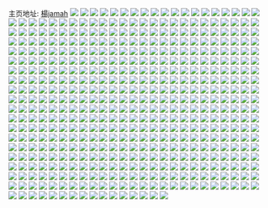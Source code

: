 主页地址: [楊jamah](https://weibo.com/u/3087929315) 
![](https://wx4.sinaimg.cn/mw2000/b80e0fe3gy1gy1y09lhk9j220t2x2e82.jpg) 
![](https://wx4.sinaimg.cn/mw2000/b80e0fe3gy1gy1y081ivfj220l33vu0y.jpg) 
![](https://wx4.sinaimg.cn/mw2000/b80e0fe3gy1gy1y06bhmqj21zu2zlnpe.jpg) 
![](https://wx4.sinaimg.cn/mw2000/b80e0fe3gy1gy1y0bbki5j221h33xqv6.jpg) 
![](https://wx4.sinaimg.cn/mw2000/b80e0fe3gy1gy1y0egn25j221d340qv6.jpg) 
![](https://wx4.sinaimg.cn/mw2000/b80e0fe3gy1gy1y0ck68qj220p330qv6.jpg) 
![](https://wx4.sinaimg.cn/mw2000/b80e0fe3gy1gxymjci3l7j21u52q2npe.jpg) 
![](https://wx4.sinaimg.cn/mw2000/b80e0fe3gy1gxymjaouz1j21k12hlkjl.jpg) 
![](https://wx4.sinaimg.cn/mw2000/b80e0fe3gy1gxymj54jmfj22c0340u0z.jpg) 
![](https://wx4.sinaimg.cn/mw2000/b80e0fe3gy1gxymj9iw9jj21mw2evu0z.jpg) 
![](https://wx4.sinaimg.cn/mw2000/b80e0fe3gy1gxymixku94j21x82vju0x.jpg) 
![](https://wx4.sinaimg.cn/mw2000/b80e0fe3gy1gxymjfu142j21vk33v4qq.jpg) 
![](https://wx4.sinaimg.cn/mw2000/b80e0fe3gy1gxymiz46ucj222730knpg.jpg) 
![](https://wx4.sinaimg.cn/mw2000/b80e0fe3gy1gxymj1t66hj21hh26ru0y.jpg) 
![](https://wx4.sinaimg.cn/mw2000/b80e0fe3gy1gxwdgapxprj20xy1r6tq8.jpg) 
![](https://wx4.sinaimg.cn/mw2000/b80e0fe3gy1gxwdge99d0j229932tu0y.jpg) 
![](https://wx4.sinaimg.cn/mw2000/b80e0fe3gy1gxwdgi2rx8j20zm0p4afg.jpg) 
![](https://wx4.sinaimg.cn/mw2000/b80e0fe3gy1gxwdgf55t5j221z2wa1ky.jpg) 
![](https://wx4.sinaimg.cn/mw2000/b80e0fe3gy1gxwdghnifrj221w2yj7wi.jpg) 
![](https://wx4.sinaimg.cn/mw2000/b80e0fe3gy1gxwdgga2bqj220u2v21ky.jpg) 
![](https://wx4.sinaimg.cn/mw2000/b80e0fe3gy1gxwdgidvpyj20qt0p8n2m.jpg) 
![](https://wx4.sinaimg.cn/mw2000/b80e0fe3gy1gxwdgjbdmtj21sc2dsx6p.jpg) 
![](https://wx4.sinaimg.cn/mw2000/b80e0fe3gy1gxwdjoqgvvj22c0340b29.jpg) 
![](https://wx4.sinaimg.cn/mw2000/b80e0fe3gy1gxwdjk8zobj22c0340u0x.jpg) 
![](https://wx4.sinaimg.cn/mw2000/b80e0fe3gy1gxwdjno526j220u2vt1ky.jpg) 
![](https://wx4.sinaimg.cn/mw2000/b80e0fe3gy1gxwdjmpq19j225233ynpg.jpg) 
![](https://wx4.sinaimg.cn/mw2000/b80e0fe3gy1gxv6c36ga6j21y633y1ky.jpg) 
![](https://wx4.sinaimg.cn/mw2000/b80e0fe3gy1gxv6c1cpm0j21zi2t9e82.jpg) 
![](https://wx4.sinaimg.cn/mw2000/b80e0fe3gy1gxv6c0ei7zj20wx18rqig.jpg) 
![](https://wx4.sinaimg.cn/mw2000/b80e0fe3gy1gxv6c20h4ij21ic2cihdt.jpg) 
![](https://wx4.sinaimg.cn/mw2000/b80e0fe3gy1gxv6c4nfpcj227833zkjm.jpg) 
![](https://wx4.sinaimg.cn/mw2000/b80e0fe3gy1gxu1b142zij220s31knpf.jpg) 
![](https://wx4.sinaimg.cn/mw2000/b80e0fe3gy1gxu1b2708jj224e340b2b.jpg) 
![](https://wx4.sinaimg.cn/mw2000/b80e0fe3gy1gxu1b3fd68j227n30s4qr.jpg) 
![](https://wx4.sinaimg.cn/mw2000/b80e0fe3gy1gxu1b4ikpfj21w92r5kjn.jpg) 
![](https://wx4.sinaimg.cn/mw2000/b80e0fe3gy1gxu1b5tcshj223h33wnpf.jpg) 
![](https://wx4.sinaimg.cn/mw2000/b80e0fe3gy1gxrtki5qagj22c0340qv5.jpg) 
![](https://wx4.sinaimg.cn/mw2000/b80e0fe3gy1gxrtfi16bij224w2uihdt.jpg) 
![](https://wx4.sinaimg.cn/mw2000/b80e0fe3gy1gxrtfh9sa5j226x340npe.jpg) 
![](https://wx4.sinaimg.cn/mw2000/b80e0fe3gy1gxrthujxv4j2276340qv5.jpg) 
![](https://wx4.sinaimg.cn/mw2000/b80e0fe3gy1gxrtfevao6j21rl2dsx6p.jpg) 
![](https://wx4.sinaimg.cn/mw2000/b80e0fe3gy1gxrtfg2u5bj226c32db2a.jpg) 
![](https://wx4.sinaimg.cn/mw2000/b80e0fe3gy1gxrtflkh6qj224q33ykjl.jpg) 
![](https://wx4.sinaimg.cn/mw2000/b80e0fe3gy1gxrtfko5t2j212s1pagtn.jpg) 
![](https://wx4.sinaimg.cn/mw2000/b80e0fe3gy1gxrtfm9wz8j21fl20cqhe.jpg) 
![](https://wx4.sinaimg.cn/mw2000/b80e0fe3gy1gxp9delgiwj21sc2ds1ky.jpg) 
![](https://wx4.sinaimg.cn/mw2000/b80e0fe3gy1gxp9ddjh39j224i2wb4qq.jpg) 
![](https://wx4.sinaimg.cn/mw2000/b80e0fe3gy1gxp9djmsg3j22c0340u0y.jpg) 
![](https://wx4.sinaimg.cn/mw2000/b80e0fe3gy1gxp9p6x0gnj22152zju0x.jpg) 
![](https://wx4.sinaimg.cn/mw2000/b80e0fe3gy1gxp9dandguj21wx2vx4qq.jpg) 
![](https://wx4.sinaimg.cn/mw2000/b80e0fe3gy1gxp9dbhzhmj21ju2e7e81.jpg) 
![](https://wx4.sinaimg.cn/mw2000/b80e0fe3gy1gxp9di7765j21zu33xx6q.jpg) 
![](https://wx4.sinaimg.cn/mw2000/b80e0fe3gy1gxp9dchds6j22442xw7wi.jpg) 
![](https://wx4.sinaimg.cn/mw2000/b80e0fe3gy1gxp9k67tivj20zj1mramt.jpg) 
![](https://wx4.sinaimg.cn/mw2000/b80e0fe3gy1gxp9dfwqyoj21sc2dsx6p.jpg) 
![](https://wx4.sinaimg.cn/mw2000/b80e0fe3gy1gxp9znyv08j21n12lw4qp.jpg) 
![](https://wx4.sinaimg.cn/mw2000/b80e0fe3gy1gxjoc1f68gj22c03407wi.jpg) 
![](https://wx4.sinaimg.cn/mw2000/b80e0fe3gy1gxh532lwf5j22c0340x6p.jpg) 
![](https://wx4.sinaimg.cn/mw2000/b80e0fe3gy1gxfnziim8yj22c0340x6q.jpg) 
![](https://wx4.sinaimg.cn/mw2000/b80e0fe3gy1gxfnsfnfiej226833w7wj.jpg) 
![](https://wx4.sinaimg.cn/mw2000/b80e0fe3gy1gxfnsh3x06j227m33ynpf.jpg) 
![](https://wx4.sinaimg.cn/mw2000/b80e0fe3gy1gxfnsip0uqj227k33zhdv.jpg) 
![](https://wx4.sinaimg.cn/mw2000/b80e0fe3gy1gxfnsjob3tj221m316x6p.jpg) 
![](https://wx4.sinaimg.cn/mw2000/b80e0fe3gy1gxet1e7pclj225w3214qq.jpg) 
![](https://wx4.sinaimg.cn/mw2000/b80e0fe3gy1gxet1c976ej226w325npd.jpg) 
![](https://wx4.sinaimg.cn/mw2000/b80e0fe3gy1gxet1czvd6j228732xkjl.jpg) 
![](https://wx4.sinaimg.cn/mw2000/b80e0fe3gy1gxesklg1bvj225x2zhkjm.jpg) 
![](https://wx4.sinaimg.cn/mw2000/b80e0fe3gy1gxejbddw7tj22c0340x6q.jpg) 
![](https://wx4.sinaimg.cn/mw2000/b80e0fe3gy1gx4olwqym9j220432z7wi.jpg) 
![](https://wx4.sinaimg.cn/mw2000/b80e0fe3gy1gx4olvf3xpj220931xhdu.jpg) 
![](https://wx4.sinaimg.cn/mw2000/b80e0fe3gy1gx4olyj8atj22c0340e83.jpg) 
![](https://wx4.sinaimg.cn/mw2000/b80e0fe3gy1gx4olroqolj22c03404qs.jpg) 
![](https://wx4.sinaimg.cn/mw2000/b80e0fe3gy1gx4om1m68wj22562z9npe.jpg) 
![](https://wx4.sinaimg.cn/mw2000/b80e0fe3gy1gx4om08ymbj227j2y1qv6.jpg) 
![](https://wx4.sinaimg.cn/mw2000/b80e0fe3gy1gx4olpmnqwj226u340x6q.jpg) 
![](https://wx4.sinaimg.cn/mw2000/b80e0fe3gy1gx4oltvl6nj223v2xakjm.jpg) 
![](https://wx4.sinaimg.cn/mw2000/b80e0fe3gy1gx4om4pv2nj22c0340hdx.jpg) 
![](https://wx4.sinaimg.cn/mw2000/b80e0fe3gy1gx3e7jrckkj21ye31r4qq.jpg) 
![](https://wx4.sinaimg.cn/mw2000/b80e0fe3gy1gx3e7kymsfj22ak323kjl.jpg) 
![](https://wx4.sinaimg.cn/mw2000/b80e0fe3gy1gx3e7en4xnj21lr2vpe81.jpg) 
![](https://wx4.sinaimg.cn/mw2000/b80e0fe3gy1gx3e7idhcnj22c03404qp.jpg) 
![](https://wx4.sinaimg.cn/mw2000/b80e0fe3gy1gx3e7dawefj21rb302qv5.jpg) 
![](https://wx4.sinaimg.cn/mw2000/b80e0fe3gy1gx3e7addcpj21up340qv5.jpg) 
![](https://wx4.sinaimg.cn/mw2000/b80e0fe3gy1gx3e7fy5vzj228f340e82.jpg) 
![](https://wx4.sinaimg.cn/mw2000/b80e0fe3gy1gx3e7hdebvj22c0340x6q.jpg) 
![](https://wx4.sinaimg.cn/mw2000/b80e0fe3gy1gx3e79axsxj22c03407wk.jpg) 
![](https://wx4.sinaimg.cn/mw2000/b80e0fe3gy1gx324n4ei3j225w340x6p.jpg) 
![](https://wx4.sinaimg.cn/mw2000/b80e0fe3gy1gx324j7swij225433zx6r.jpg) 
![](https://wx4.sinaimg.cn/mw2000/b80e0fe3gy1gx324p2yecj21re2mo1ky.jpg) 
![](https://wx4.sinaimg.cn/mw2000/b80e0fe3gy1gx324gtyocj222n2xpkjm.jpg) 
![](https://wx4.sinaimg.cn/mw2000/b80e0fe3gy1gx324lslwfj217c1lt173.jpg) 
![](https://wx4.sinaimg.cn/mw2000/b80e0fe3gy1gx324f1fs1j227b2xskjm.jpg) 
![](https://wx4.sinaimg.cn/mw2000/b80e0fe3gy1gx324qospvj22aj3224qq.jpg) 
![](https://wx4.sinaimg.cn/mw2000/b80e0fe3gy1gx324k1uv8j21qs2huhdt.jpg) 
![](https://wx4.sinaimg.cn/mw2000/b80e0fe3gy1gx324l6r1fj21vj2pcb2a.jpg) 
![](https://wx4.sinaimg.cn/mw2000/b80e0fe3gy1gwytpsd1afj20zo05l750.jpg) 
![](https://wx4.sinaimg.cn/mw2000/b80e0fe3gy1gwytpu8v82j20zm0frdk9.jpg) 
![](https://wx4.sinaimg.cn/mw2000/b80e0fe3gy1gwytps4mulj20zm05lt9v.jpg) 
![](https://wx4.sinaimg.cn/mw2000/b80e0fe3gy1gwytpvabzkj20zm0an77v.jpg) 
![](https://wx4.sinaimg.cn/mw2000/b80e0fe3gy1gwytpt9qxxj20j60d474d.jpg) 
![](https://wx4.sinaimg.cn/mw2000/b80e0fe3gy1gwytpsnhu8j20re07bdge.jpg) 
![](https://wx4.sinaimg.cn/mw2000/b80e0fe3gy1gwytpt149tj20zo078wf4.jpg) 
![](https://wx4.sinaimg.cn/mw2000/b80e0fe3gy1gwytpup2qpj20qg0bj40p.jpg) 
![](https://wx4.sinaimg.cn/mw2000/b80e0fe3gy1gwytpuyuz4j20zo06e3zq.jpg) 
![](https://wx4.sinaimg.cn/mw2000/b80e0fe3gy1gww7sig945j22c0340e82.jpg) 
![](https://wx4.sinaimg.cn/mw2000/b80e0fe3gy1gww7sqakrvj22c0340qv7.jpg) 
![](https://wx4.sinaimg.cn/mw2000/b80e0fe3gy1gww7sdpesmj21ts2wkx6q.jpg) 
![](https://wx4.sinaimg.cn/mw2000/b80e0fe3gy1gww7sa86hnj22c0340x6r.jpg) 
![](https://wx4.sinaimg.cn/mw2000/b80e0fe3gy1gww7sf2w6hj21wo2yix6r.jpg) 
![](https://wx4.sinaimg.cn/mw2000/b80e0fe3gy1gww7sneqtrj22c0340hdv.jpg) 
![](https://wx4.sinaimg.cn/mw2000/b80e0fe3gy1gww7s8he2zj21rb2scb2b.jpg) 
![](https://wx4.sinaimg.cn/mw2000/b80e0fe3gy1gww7sxqjakj22c0340b2b.jpg) 
![](https://wx4.sinaimg.cn/mw2000/b80e0fe3gy1gww7sk7q9vj22b032p1kz.jpg) 
![](https://wx4.sinaimg.cn/mw2000/b80e0fe3gy1gww7szzukuj22c0340qv6.jpg) 
![](https://wx4.sinaimg.cn/mw2000/b80e0fe3gy1gww7ss17k1j22c03407wi.jpg) 
![](https://wx4.sinaimg.cn/mw2000/b80e0fe3gy1gww7sh292uj229e3727wl.jpg) 
![](https://wx4.sinaimg.cn/mw2000/b80e0fe3gy1gww7strtcfj22c0340npe.jpg) 
![](https://wx4.sinaimg.cn/mw2000/b80e0fe3gy1gww7sbsjkej225b37snpg.jpg) 
![](https://wx4.sinaimg.cn/mw2000/b80e0fe3gy1gww7t1elw4j21v22hfkjl.jpg) 
![](https://wx4.sinaimg.cn/mw2000/b80e0fe3gy1gww7t30gprj22c0340x6p.jpg) 
![](https://wx4.sinaimg.cn/mw2000/b80e0fe3gy1gww7svit5mj22c03401ky.jpg) 
![](https://wx4.sinaimg.cn/mw2000/b80e0fe3gy1gww7t4n5zhj22c0340u0x.jpg) 
![](https://wx4.sinaimg.cn/mw2000/003mYDtxgy1gttptndzsaj62c0340kjl02.jpg) 
![](https://wx4.sinaimg.cn/mw2000/003mYDtxgy1gttptv033aj62c0340qv602.jpg) 
![](https://wx4.sinaimg.cn/mw2000/003mYDtxgy1gttptxqcboj62c0340x6p02.jpg) 
![](https://wx4.sinaimg.cn/mw2000/b80e0fe3gy1gwsobpg5wij22c0340npd.jpg) 
![](https://wx4.sinaimg.cn/mw2000/003mYDtxgy1gttqe166sgj623433cnpd02.jpg) 
![](https://wx4.sinaimg.cn/mw2000/003mYDtxgy1gttptqpzuij62c0340x6p02.jpg) 
![](https://wx4.sinaimg.cn/mw2000/b80e0fe3gy1gwsobodi29j22c0340kjm.jpg) 
![](https://wx4.sinaimg.cn/mw2000/b80e0fe3gy1gwsobs566rj21p419uaq4.jpg) 
![](https://wx4.sinaimg.cn/mw2000/b80e0fe3gy1gwsobn08j4j219m0q5gt9.jpg) 
![](https://wx4.sinaimg.cn/mw2000/b80e0fe3gy1gwqjnocymaj22c0340npd.jpg) 
![](https://wx4.sinaimg.cn/mw2000/b80e0fe3gy1gwqjnrlp76j22c03401ky.jpg) 
![](https://wx4.sinaimg.cn/mw2000/b80e0fe3gy1gwqjnpw8knj222b3407wh.jpg) 
![](https://wx4.sinaimg.cn/mw2000/b80e0fe3gy1gwqjnmpycqj22072vkhdt.jpg) 
![](https://wx4.sinaimg.cn/mw2000/b80e0fe3gy1gwqjnydkmrj222h335kjm.jpg) 
![](https://wx4.sinaimg.cn/mw2000/b80e0fe3gy1gwqjo00w8uj224i340hdv.jpg) 
![](https://wx4.sinaimg.cn/mw2000/b80e0fe3gy1gwqjnx6rbqj21yq33a4qq.jpg) 
![](https://wx4.sinaimg.cn/mw2000/b80e0fe3gy1gwqjnw0q3qj21zf2x3e82.jpg) 
![](https://wx4.sinaimg.cn/mw2000/b80e0fe3gy1gwqjnupjshj21w132h7wi.jpg) 
![](https://wx4.sinaimg.cn/mw2000/b80e0fe3gy1gwobivhwouj22c03401ky.jpg) 
![](https://wx4.sinaimg.cn/mw2000/b80e0fe3gy1gwobj0t0pgj21u12rfu0y.jpg) 
![](https://wx4.sinaimg.cn/mw2000/b80e0fe3gy1gwobj2cd59j21o42lwe82.jpg) 
![](https://wx4.sinaimg.cn/mw2000/b80e0fe3gy1gwobixe5wgj21tg2pbnpe.jpg) 
![](https://wx4.sinaimg.cn/mw2000/b80e0fe3gy1gwobizejw3j21wc2r61kz.jpg) 
![](https://wx4.sinaimg.cn/mw2000/b80e0fe3gy1gwobj3agfaj222e2r7npd.jpg) 
![](https://wx4.sinaimg.cn/mw2000/b80e0fe3gy1gwobj95105j228h340npe.jpg) 
![](https://wx4.sinaimg.cn/mw2000/b80e0fe3gy1gwobj51xmdj22c0340kjm.jpg) 
![](https://wx4.sinaimg.cn/mw2000/b80e0fe3gy1gwobj7ab94j225o2z9npd.jpg) 
![](https://wx4.sinaimg.cn/mw2000/b80e0fe3ly1gwicwv9odxj22at32f4qq.jpg) 
![](https://wx4.sinaimg.cn/mw2000/b80e0fe3ly1gwicwql8gfj21wy33zb2a.jpg) 
![](https://wx4.sinaimg.cn/mw2000/b80e0fe3ly1gwicw4aho5j22853401kz.jpg) 
![](https://wx4.sinaimg.cn/mw2000/b80e0fe3ly1gwicwcqffzj21xq3404qr.jpg) 
![](https://wx4.sinaimg.cn/mw2000/b80e0fe3ly1gwicwsomv4j22683401ky.jpg) 
![](https://wx4.sinaimg.cn/mw2000/b80e0fe3ly1gwicwjnbooj228333z000.jpg) 
![](https://wx4.sinaimg.cn/mw2000/b80e0fe3ly1gwicwnx9ivj227e340x6q.jpg) 
![](https://wx4.sinaimg.cn/mw2000/b80e0fe3ly1gwicwhjw0vj227v340x6q.jpg) 
![](https://wx4.sinaimg.cn/mw2000/b80e0fe3ly1gwicwxr7a4j21qf2lnb29.jpg) 
![](https://wx4.sinaimg.cn/mw2000/b80e0fe3ly1gwasa0yyslj21ec209e81.jpg) 
![](https://wx4.sinaimg.cn/mw2000/b80e0fe3ly1gwgy5z01qfj21rh2o6u0x.jpg) 
![](https://wx4.sinaimg.cn/mw2000/b80e0fe3ly1gwgy60v8gij21nc2feb29.jpg) 
![](https://wx4.sinaimg.cn/mw2000/b80e0fe3ly1gwas9k8yfjj20za1hatk2.jpg) 
![](https://wx4.sinaimg.cn/mw2000/b80e0fe3ly1gwas9ovdgnj22c0340qv5.jpg) 
![](https://wx4.sinaimg.cn/mw2000/b80e0fe3ly1gwas9qatwyj226q3214qp.jpg) 
![](https://wx4.sinaimg.cn/mw2000/b80e0fe3ly1gwas9sd4f2j21wh340npd.jpg) 
![](https://wx4.sinaimg.cn/mw2000/b80e0fe3ly1gwas9wni6ij22c0340x6p.jpg) 
![](https://wx4.sinaimg.cn/mw2000/b80e0fe3ly1gwas9z2zopj22c0340e82.jpg) 
![](https://wx4.sinaimg.cn/mw2000/b80e0fe3ly1gwg1q43wrvj22c0340ql1.jpg) 
![](https://wx4.sinaimg.cn/mw2000/b80e0fe3ly1gwfwd6qx52j21z32vjkjm.jpg) 
![](https://wx4.sinaimg.cn/mw2000/b80e0fe3ly1gwfwdall4nj225133z7wj.jpg) 
![](https://wx4.sinaimg.cn/mw2000/b80e0fe3ly1gwfwd1lz29j21wt2qwb2a.jpg) 
![](https://wx4.sinaimg.cn/mw2000/b80e0fe3ly1gwfwdh4gj6j21yl2yl1kz.jpg) 
![](https://wx4.sinaimg.cn/mw2000/b80e0fe3ly1gwfwdpun1dj227e340b2a.jpg) 
![](https://wx4.sinaimg.cn/mw2000/b80e0fe3ly1gwfwd3e64cj22c0340npd.jpg) 
![](https://wx4.sinaimg.cn/mw2000/b80e0fe3ly1gwg1q2n9llj221a340u0x.jpg) 
![](https://wx4.sinaimg.cn/mw2000/b80e0fe3ly1gwfwdrg97bj220p325wzz.jpg) 
![](https://wx4.sinaimg.cn/mw2000/b80e0fe3ly1gwe249xu83j22c0340npg.jpg) 
![](https://wx4.sinaimg.cn/mw2000/b80e0fe3ly1gwe23s8mc5j21ui340qv6.jpg) 
![](https://wx4.sinaimg.cn/mw2000/b80e0fe3ly1gwe23nydg5j222b2x5kjl.jpg) 
![](https://wx4.sinaimg.cn/mw2000/b80e0fe3ly1gwe24j66zaj21w12vb7wi.jpg) 
![](https://wx4.sinaimg.cn/mw2000/b80e0fe3ly1gwe23e20itj21401hcq9z.jpg) 
![](https://wx4.sinaimg.cn/mw2000/b80e0fe3ly1gwe23t9o6fj21um2xv7wh.jpg) 
![](https://wx4.sinaimg.cn/mw2000/b80e0fe3ly1gwe23grvk4j229f33ze82.jpg) 
![](https://wx4.sinaimg.cn/mw2000/b80e0fe3ly1gwe23l69mbj21q62ns1ky.jpg) 
![](https://wx4.sinaimg.cn/mw2000/b80e0fe3ly1gwcvo8xvcdj21rf2v84lu.jpg) 
![](https://wx4.sinaimg.cn/mw2000/b80e0fe3ly1gwcw3aw2uvj221o2t27wh.jpg) 
![](https://wx4.sinaimg.cn/mw2000/b80e0fe3ly1gwcw3r4msbj21w02sox6p.jpg) 
![](https://wx4.sinaimg.cn/mw2000/b80e0fe3ly1gwcw3om4lkj22c03404qq.jpg) 
![](https://wx4.sinaimg.cn/mw2000/b80e0fe3ly1gwcw3i2o70j2230340u0x.jpg) 
![](https://wx4.sinaimg.cn/mw2000/b80e0fe3ly1gwcw5hktekj22c0340npd.jpg) 
![](https://wx4.sinaimg.cn/mw2000/b80e0fe3ly1gwcvoainhrj21qw2y3ty8.jpg) 
![](https://wx4.sinaimg.cn/mw2000/b80e0fe3ly1gwcvo7wta7j21pn1fe7hx.jpg) 
![](https://wx4.sinaimg.cn/mw2000/b80e0fe3ly1gwcw3ktfngj224x340hdu.jpg) 
![](https://wx4.sinaimg.cn/mw2000/b80e0fe3ly1gwascldv2kj21qf2opb29.jpg) 
![](https://wx4.sinaimg.cn/mw2000/b80e0fe3ly1gwascif8rzj21xg33z4qq.jpg) 
![](https://wx4.sinaimg.cn/mw2000/b80e0fe3ly1gwascf0jy4j21r02xwe82.jpg) 
![](https://wx4.sinaimg.cn/mw2000/b80e0fe3ly1gwascgkt8dj22373404qq.jpg) 
![](https://wx4.sinaimg.cn/mw2000/b80e0fe3ly1gwascci8fqj21qi2u97wi.jpg) 
![](https://wx4.sinaimg.cn/mw2000/b80e0fe3ly1gwascoyl8dj226a340b2c.jpg) 
![](https://wx4.sinaimg.cn/mw2000/b80e0fe3ly1gwascqyrj6j21uq329qv5.jpg) 
![](https://wx4.sinaimg.cn/mw2000/b80e0fe3ly1gwascsqennj21v1340u0x.jpg) 
![](https://wx4.sinaimg.cn/mw2000/b80e0fe3ly1gwasfe0nqyj21tw33z7wi.jpg) 
![](https://wx4.sinaimg.cn/mw2000/b80e0fe3ly1gwafuo2xcaj22c03404qq.jpg) 
![](https://wx4.sinaimg.cn/mw2000/b80e0fe3ly1gwafpo7mftj21zi340e81.jpg) 
![](https://wx4.sinaimg.cn/mw2000/b80e0fe3ly1gwag81j8stj22c0340kjl.jpg) 
![](https://wx4.sinaimg.cn/mw2000/b80e0fe3ly1gwafwtf4ahj22ay32m7wh.jpg) 
![](https://wx4.sinaimg.cn/mw2000/b80e0fe3ly1gwafy49n7fj21pc2gjniz.jpg) 
![](https://wx4.sinaimg.cn/mw2000/b80e0fe3ly1gwafpqigccj22c03407wi.jpg) 
![](https://wx4.sinaimg.cn/mw2000/b80e0fe3ly1gwafwkptzoj21wq2p5npd.jpg) 
![](https://wx4.sinaimg.cn/mw2000/b80e0fe3ly1gwafuuslu9j22c032a4qr.jpg) 
![](https://wx4.sinaimg.cn/mw2000/b80e0fe3ly1gwafpt2yqbj21z12u91ky.jpg) 
![](https://wx4.sinaimg.cn/mw2000/b80e0fe3ly1gw23plvuexj22a73401kz.jpg) 
![](https://wx4.sinaimg.cn/mw2000/b80e0fe3ly1gw23pnn46lj2203330u0x.jpg) 
![](https://wx4.sinaimg.cn/mw2000/b80e0fe3ly1gw28qzrlbrj21zs3401kz.jpg) 
![](https://wx4.sinaimg.cn/mw2000/b80e0fe3ly1gw23pgeo0vj220333y7wj.jpg) 
![](https://wx4.sinaimg.cn/mw2000/b80e0fe3ly1gw23pp12m0j224r33a1ky.jpg) 
![](https://wx4.sinaimg.cn/mw2000/b80e0fe3ly1gw23pq8ijgj21gf25k7wh.jpg) 
![](https://wx4.sinaimg.cn/mw2000/b80e0fe3ly1gw23psnjpcj21v12t4qv5.jpg) 
![](https://wx4.sinaimg.cn/mw2000/b80e0fe3ly1gw23pjshxij21571lu7o9.jpg) 
![](https://wx4.sinaimg.cn/mw2000/b80e0fe3ly1gw23prcsf9j225q338qv5.jpg) 
![](https://wx4.sinaimg.cn/mw2000/b80e0fe3ly1gw050sm6k2j223930mx6p.jpg) 
![](https://wx4.sinaimg.cn/mw2000/b80e0fe3ly1gw0506de4bj22c0340kjl.jpg) 
![](https://wx4.sinaimg.cn/mw2000/b80e0fe3ly1gw050cml2vj21z12x6kjn.jpg) 
![](https://wx4.sinaimg.cn/mw2000/b80e0fe3ly1gw050l5mebj221t2x0qv7.jpg) 
![](https://wx4.sinaimg.cn/mw2000/b80e0fe3ly1gw050evn62j21yx2r3hdv.jpg) 
![](https://wx4.sinaimg.cn/mw2000/b80e0fe3ly1gw055mmwucj22c0340kjm.jpg) 
![](https://wx4.sinaimg.cn/mw2000/b80e0fe3ly1gw050a49k7j21qf2t11kz.jpg) 
![](https://wx4.sinaimg.cn/mw2000/b80e0fe3ly1gw0594kf3yj22c0340qv6.jpg) 
![](https://wx4.sinaimg.cn/mw2000/b80e0fe3ly1gw050mz92gj22c0340x6q.jpg) 
![](https://wx4.sinaimg.cn/mw2000/b80e0fe3ly1gw059ba4gkj21v933zkjm.jpg) 
![](https://wx4.sinaimg.cn/mw2000/b80e0fe3ly1gw059ufbtej21g1297b29.jpg) 
![](https://wx4.sinaimg.cn/mw2000/b80e0fe3ly1gw050ipic6j22052w7x6r.jpg) 
![](https://wx4.sinaimg.cn/mw2000/b80e0fe3ly1gvv5q7j033j225833z7wk.jpg) 
![](https://wx4.sinaimg.cn/mw2000/b80e0fe3ly1gvv5q9dymej217u1z2kjl.jpg) 
![](https://wx4.sinaimg.cn/mw2000/b80e0fe3ly1gvv5qglgnrj21ym3401l0.jpg) 
![](https://wx4.sinaimg.cn/mw2000/b80e0fe3ly1gvv5qd6aihj21wx3257wj.jpg) 
![](https://wx4.sinaimg.cn/mw2000/b80e0fe3ly1gvv5q3u7nrj21lq2rhkjm.jpg) 
![](https://wx4.sinaimg.cn/mw2000/b80e0fe3ly1gvv5qatbxdj21kq2nt4qq.jpg) 
![](https://wx4.sinaimg.cn/mw2000/b80e0fe3ly1gvu4f4rcjmj21yc33zhdu.jpg) 
![](https://wx4.sinaimg.cn/mw2000/b80e0fe3ly1gvu4f74d9zj22c0340npe.jpg) 
![](https://wx4.sinaimg.cn/mw2000/b80e0fe3ly1gvu4l6zldtj226l3401l1.jpg) 
![](https://wx4.sinaimg.cn/mw2000/b80e0fe3ly1gvu4ev5rosj22c0340b2c.jpg) 
![](https://wx4.sinaimg.cn/mw2000/b80e0fe3ly1gvu4qftwfoj20zn1rbe7d.jpg) 
![](https://wx4.sinaimg.cn/mw2000/b80e0fe3ly1gvu4f9042wj21mf2f3npd.jpg) 
![](https://wx4.sinaimg.cn/mw2000/b80e0fe3ly1gvu4l0mgoej21oz2p8x6p.jpg) 
![](https://wx4.sinaimg.cn/mw2000/b80e0fe3ly1gvu4f31ejmj21tm2n7u0y.jpg) 
![](https://wx4.sinaimg.cn/mw2000/b80e0fe3ly1gvu4ezarwoj21yn2ule83.jpg) 
![](https://wx4.sinaimg.cn/mw2000/b80e0fe3ly1gvt0z0d6fcj22c0340x6r.jpg) 
![](https://wx4.sinaimg.cn/mw2000/b80e0fe3ly1gvsmkfeyibj223v30xu0y.jpg) 
![](https://wx4.sinaimg.cn/mw2000/b80e0fe3ly1gvsmkh2abqj21e82hdkjl.jpg) 
![](https://wx4.sinaimg.cn/mw2000/b80e0fe3ly1gvsmklw30ij21vx2mtnpe.jpg) 
![](https://wx4.sinaimg.cn/mw2000/b80e0fe3ly1gvsmkohs64j222r2zd7wj.jpg) 
![](https://wx4.sinaimg.cn/mw2000/b80e0fe3ly1gvsmkj9gupj225x3214qr.jpg) 
![](https://wx4.sinaimg.cn/mw2000/b80e0fe3ly1gvt0z34w7ij223k33ykjm.jpg) 
![](https://wx4.sinaimg.cn/mw2000/b80e0fe3ly1gvt0z4n1rnj21v1340u0x.jpg) 
![](https://wx4.sinaimg.cn/mw2000/b80e0fe3gy1gvro9p1sqoj22c0340npe.jpg) 
![](https://wx4.sinaimg.cn/mw2000/b80e0fe3gy1gvro9rdrv6j22c0340qv6.jpg) 
![](https://wx4.sinaimg.cn/mw2000/b80e0fe3gy1gvro8yqn44j21x42lux6p.jpg) 
![](https://wx4.sinaimg.cn/mw2000/b80e0fe3gy1gvro95i41cj224b30ne82.jpg) 
![](https://wx4.sinaimg.cn/mw2000/b80e0fe3gy1gvro9h4wobj224s340e82.jpg) 
![](https://wx4.sinaimg.cn/mw2000/b80e0fe3gy1gvro9a0fzqj22c0340npd.jpg) 
![](https://wx4.sinaimg.cn/mw2000/b80e0fe3gy1gvro9j7h9pj22c0340kjm.jpg) 
![](https://wx4.sinaimg.cn/mw2000/b80e0fe3gy1gvro93ss5ej22c0340e83.jpg) 
![](https://wx4.sinaimg.cn/mw2000/b80e0fe3gy1gvro917obzj22c0340e83.jpg) 
![](https://wx4.sinaimg.cn/mw2000/b80e0fe3gy1gvro9y6oo5j22c0340hdu.jpg) 
![](https://wx4.sinaimg.cn/mw2000/b80e0fe3gy1gvro8tzyblj22c03401ky.jpg) 
![](https://wx4.sinaimg.cn/mw2000/b80e0fe3gy1gvro9dkffgj220n3317wh.jpg) 
![](https://wx4.sinaimg.cn/mw2000/b80e0fe3gy1gvro9ex8gsj22c0340b29.jpg) 
![](https://wx4.sinaimg.cn/mw2000/b80e0fe3gy1gvro98litvj224v34ob2c.jpg) 
![](https://wx4.sinaimg.cn/mw2000/b80e0fe3gy1gvro9vk8c1j22c0340x6q.jpg) 
![](https://wx4.sinaimg.cn/mw2000/b80e0fe3gy1gvro9c3o53j22c03404qq.jpg) 
![](https://wx4.sinaimg.cn/mw2000/b80e0fe3gy1gvroa0pxl9j22c0340npe.jpg) 
![](https://wx4.sinaimg.cn/mw2000/b80e0fe3ly1gvrohbsjgnj22c0340x6q.jpg) 
![](https://wx4.sinaimg.cn/mw2000/003mYDtxly1gvq5to8o4rj627t32v7tn02.jpg) 
![](https://wx4.sinaimg.cn/mw2000/003mYDtxly1gvq5tg81r3j626l306nc802.jpg) 
![](https://wx4.sinaimg.cn/mw2000/003mYDtxly1gvq5te4fpej621p33j4qp02.jpg) 
![](https://wx4.sinaimg.cn/mw2000/003mYDtxly1gvq5tf5mwoj622e340aqc02.jpg) 
![](https://wx4.sinaimg.cn/mw2000/003mYDtxly1gvq5tjbuh0j62c0340e8102.jpg) 
![](https://wx4.sinaimg.cn/mw2000/003mYDtxly1gvq5tkh8n6j62c0340top02.jpg) 
![](https://wx4.sinaimg.cn/mw2000/003mYDtxly1gvq5tldg3zj62c0340ngi02.jpg) 
![](https://wx4.sinaimg.cn/mw2000/003mYDtxly1gvq5tmhzd4j6292331hdt02.jpg) 
![](https://wx4.sinaimg.cn/mw2000/003mYDtxly1gvq5tneu4fj60zm1qyan202.jpg) 
![](https://wx4.sinaimg.cn/mw2000/003mYDtxgy1gvmzkdk4hxj60j20q2myc02.jpg) 
![](https://wx4.sinaimg.cn/mw2000/003mYDtxgy1gvmzkg1xinj60va0mv76t02.jpg) 
![](https://wx4.sinaimg.cn/mw2000/003mYDtxgy1gvmzkguyf4j60v60vu77702.jpg) 
![](https://wx4.sinaimg.cn/mw2000/003mYDtxgy1gvmzkhs9lqj60ug058aak02.jpg) 
![](https://wx4.sinaimg.cn/mw2000/003mYDtxgy1gvmzkci8r3j60v90kdq4x02.jpg) 
![](https://wx4.sinaimg.cn/mw2000/003mYDtxgy1gvmzks0q9bj60v611wafn02.jpg) 
![](https://wx4.sinaimg.cn/mw2000/003mYDtxgy1gvmzm8wndvj60v60watb402.jpg) 
![](https://wx4.sinaimg.cn/mw2000/003mYDtxgy1gvmzpj3s08j60v70vtwo402.jpg) 
![](https://wx4.sinaimg.cn/mw2000/003mYDtxgy1gvmzpk3j51j60qc0xmadb02.jpg) 
![](https://wx4.sinaimg.cn/mw2000/003mYDtxgy1gvilbg0j76j6222309npd02.jpg) 
![](https://wx4.sinaimg.cn/mw2000/003mYDtxgy1gvim1jaxifj61y02w2ty202.jpg) 
![](https://wx4.sinaimg.cn/mw2000/003mYDtxgy1gvil8jrqe3j628w2zun7w02.jpg) 
![](https://wx4.sinaimg.cn/mw2000/003mYDtxgy1gvil8te5ypj62c0340b2902.jpg) 
![](https://wx4.sinaimg.cn/mw2000/003mYDtxgy1gvil8x5t2mj62c0340e8102.jpg) 
![](https://wx4.sinaimg.cn/mw2000/003mYDtxgy1gvil90jrzej62c0340qv502.jpg) 
![](https://wx4.sinaimg.cn/mw2000/003mYDtxgy1gvimhbgym2j6299340hdt02.jpg) 
![](https://wx4.sinaimg.cn/mw2000/003mYDtxgy1gvim3z415lj61sc2dsb2902.jpg) 
![](https://wx4.sinaimg.cn/mw2000/003mYDtxgy1gvim26lq6mj62c03404qp02.jpg) 
![](https://wx4.sinaimg.cn/mw2000/003mYDtxgy1gvhbz7qc4uj624632fb2902.jpg) 
![](https://wx4.sinaimg.cn/mw2000/003mYDtxgy1gvgx3ukj5zj62c03401kz02.jpg) 
![](https://wx4.sinaimg.cn/mw2000/003mYDtxgy1gvgx41ycfcj62c0340x6q02.jpg) 
![](https://wx4.sinaimg.cn/mw2000/003mYDtxgy1gvgx47uatrj62c0340npe02.jpg) 
![](https://wx4.sinaimg.cn/mw2000/003mYDtxgy1gvgx4rn515j62c0340tvg02.jpg) 
![](https://wx4.sinaimg.cn/mw2000/003mYDtxgy1gvgx4a5lt2j61f52dr1kx02.jpg) 
![](https://wx4.sinaimg.cn/mw2000/003mYDtxgy1gvgx4h72rtj61xq2xoqv502.jpg) 
![](https://wx4.sinaimg.cn/mw2000/003mYDtxgy1gvgx4txh84j62c0340npd02.jpg) 
![](https://wx4.sinaimg.cn/mw2000/003mYDtxgy1gvgx9286zjj61ls2hb1kx02.jpg) 
![](https://wx4.sinaimg.cn/mw2000/003mYDtxgy1gvgx4mjsyfj62c0340b2b02.jpg) 
![](https://wx4.sinaimg.cn/mw2000/003mYDtxgy1gvgx4ed1msj621533zu0x02.jpg) 
![](https://wx4.sinaimg.cn/mw2000/003mYDtxgy1gvgx6jzjvjj62c0340e8202.jpg) 
![](https://wx4.sinaimg.cn/mw2000/003mYDtxgy1gvgx51n3vhj629n30vhdt02.jpg) 
![](https://wx4.sinaimg.cn/mw2000/003mYDtxgy1gvgx4pvduhj62c0340npd02.jpg) 
![](https://wx4.sinaimg.cn/mw2000/003mYDtxgy1gvgx4w71yfj62c0340npd02.jpg) 
![](https://wx4.sinaimg.cn/mw2000/003mYDtxgy1gvelq2dh79j62c0340kjm02.jpg) 
![](https://wx4.sinaimg.cn/mw2000/003mYDtxgy1gveltiqbffj62c0340u0y02.jpg) 
![](https://wx4.sinaimg.cn/mw2000/003mYDtxgy1gvelolyh3jj622730tnpe02.jpg) 
![](https://wx4.sinaimg.cn/mw2000/003mYDtxgy1gvelozm09hj61n82lzb2a02.jpg) 
![](https://wx4.sinaimg.cn/mw2000/003mYDtxgy1gvelor3gwbj62c0340x6r02.jpg) 
![](https://wx4.sinaimg.cn/mw2000/003mYDtxgy1gvelp51mumj61xq340u0x02.jpg) 
![](https://wx4.sinaimg.cn/mw2000/003mYDtxgy1gvelpghfvuj625y340x6q02.jpg) 
![](https://wx4.sinaimg.cn/mw2000/003mYDtxgy1gvelpl89x6j620y340qv502.jpg) 
![](https://wx4.sinaimg.cn/mw2000/003mYDtxgy1gvelpp6abpj61s833zqv502.jpg) 
![](https://wx4.sinaimg.cn/mw2000/003mYDtxgy1gvelpmswi2j61701oatsz02.jpg) 
![](https://wx4.sinaimg.cn/mw2000/003mYDtxgy1gvelow1td2j620r337b2b02.jpg) 
![](https://wx4.sinaimg.cn/mw2000/003mYDtxgy1gvelpixlf0j623j2zlqv502.jpg) 
![](https://wx4.sinaimg.cn/mw2000/003mYDtxgy1gvelp21xtfj61yk2wy4qq02.jpg) 
![](https://wx4.sinaimg.cn/mw2000/003mYDtxgy1gvelp811m6j629n30v4qq02.jpg) 
![](https://wx4.sinaimg.cn/mw2000/003mYDtxgy1gvelpw4l7yj62bc334npd02.jpg) 
![](https://wx4.sinaimg.cn/mw2000/003mYDtxgy1gvelpcz523j627s32tb2a02.jpg) 
![](https://wx4.sinaimg.cn/mw2000/003mYDtxgy1gvelpz59fzj62c03404qq02.jpg) 
![](https://wx4.sinaimg.cn/mw2000/003mYDtxgy1gvelpa6lkpj61og2q9hdt02.jpg) 
![](https://wx4.sinaimg.cn/mw2000/003mYDtxgy1gv9vubpc78j62c0340npe02.jpg) 
![](https://wx4.sinaimg.cn/mw2000/003mYDtxgy1gv9vuju8tzj6224340x6q02.jpg) 
![](https://wx4.sinaimg.cn/mw2000/003mYDtxgy1gv9vti7y8jj628r340x6q02.jpg) 
![](https://wx4.sinaimg.cn/mw2000/003mYDtxgy1gv9vumu8rxj62c0340x6p02.jpg) 
![](https://wx4.sinaimg.cn/mw2000/003mYDtxgy1gv9vt8jbg9j621y340qv502.jpg) 
![](https://wx4.sinaimg.cn/mw2000/003mYDtxgy1gv9vur2wz3j62c03407wi02.jpg) 
![](https://wx4.sinaimg.cn/mw2000/003mYDtxgy1gv9vtnlkpgj627t3401kz02.jpg) 
![](https://wx4.sinaimg.cn/mw2000/003mYDtxgy1gv9vufr5anj62c0340e8202.jpg) 
![](https://wx4.sinaimg.cn/mw2000/003mYDtxgy1gv9vtsdj7wj627g33xu0x02.jpg) 
![](https://wx4.sinaimg.cn/mw2000/003mYDtxgy1gv9vu2l6bsj628d319hdu02.jpg) 
![](https://wx4.sinaimg.cn/mw2000/003mYDtxgy1gv9vtchytcj61ov33zhdt02.jpg) 
![](https://wx4.sinaimg.cn/mw2000/003mYDtxgy1gv9w0lxpybj61uf32nnpd02.jpg) 
![](https://wx4.sinaimg.cn/mw2000/003mYDtxgy1gv9vu7jd58j62c0340kjm02.jpg) 
![](https://wx4.sinaimg.cn/mw2000/003mYDtxgy1gv9vtyj9zaj627r32f4qq02.jpg) 
![](https://wx4.sinaimg.cn/mw2000/003mYDtxgy1gv9vtv2uv9j624p3377wh02.jpg) 
![](https://wx4.sinaimg.cn/mw2000/003mYDtxgy1gv9vuv35amj628d33c4qq02.jpg) 
![](https://wx4.sinaimg.cn/mw2000/003mYDtxgy1gv9w1bv95ej62a231fu0x02.jpg) 
![](https://wx4.sinaimg.cn/mw2000/003mYDtxgy1gv9w11ltywj61za33be8102.jpg) 
![](https://wx4.sinaimg.cn/mw2000/003mYDtxgy1gv7ju949hkj62c03401kz02.jpg) 
![](https://wx4.sinaimg.cn/mw2000/003mYDtxgy1guwus8vkkkj61t12sr7wh02.jpg) 
![](https://wx4.sinaimg.cn/mw2000/003mYDtxgy1guwusbnnu4j61sw2tie8102.jpg) 
![](https://wx4.sinaimg.cn/mw2000/003mYDtxgy1guwus6r4tlj622q2yn4qq02.jpg) 
![](https://wx4.sinaimg.cn/mw2000/003mYDtxgy1guwusdja0xj61rb2xab2902.jpg) 
![](https://wx4.sinaimg.cn/mw2000/003mYDtxgy1guwusfc362j60zn1q2k6f02.jpg) 
![](https://wx4.sinaimg.cn/mw2000/003mYDtxgy1guwuthho1qj61vi2nxnl402.jpg) 
![](https://wx4.sinaimg.cn/mw2000/003mYDtxgy1guyaym23e6j61zr2wv4qq02.jpg) 
![](https://wx4.sinaimg.cn/mw2000/003mYDtxgy1gv0b65k5szj61nu2j9b2902.jpg) 
![](https://wx4.sinaimg.cn/mw2000/003mYDtxgy1gup0bxtjrgj625330vu0x02.jpg) 
![](https://wx4.sinaimg.cn/mw2000/003mYDtxgy1gup0bpplmgj624332ohdt02.jpg) 
![](https://wx4.sinaimg.cn/mw2000/003mYDtxgy1gup0bvjzl0j623e32e1ky02.jpg) 
![](https://wx4.sinaimg.cn/mw2000/003mYDtxgy1gup0bt43i7j62c0340b2a02.jpg) 
![](https://wx4.sinaimg.cn/mw2000/003mYDtxgy1gup0c5mlluj62c03401kz02.jpg) 
![](https://wx4.sinaimg.cn/mw2000/003mYDtxgy1gup0ekn0xyj627k32pb2b02.jpg) 
![](https://wx4.sinaimg.cn/mw2000/003mYDtxgy1gumrpkjkrrj61ka2797m502.jpg) 
![](https://wx4.sinaimg.cn/mw2000/003mYDtxgy1gumrpov2ezj61ne2dhkac02.jpg) 
![](https://wx4.sinaimg.cn/mw2000/003mYDtxgy1gumrpn8ln3j61ax1ys1kx02.jpg) 
![](https://wx4.sinaimg.cn/mw2000/003mYDtxgy1gumrpt944hj622630ax6p02.jpg) 
![](https://wx4.sinaimg.cn/mw2000/003mYDtxgy1gumrpyk0rlj61eh233k5102.jpg) 
![](https://wx4.sinaimg.cn/mw2000/003mYDtxgy1gumrq0j78xj61i924p1ap02.jpg) 
![](https://wx4.sinaimg.cn/mw2000/003mYDtxgy1gumrpws5kuj61je2dse8102.jpg) 
![](https://wx4.sinaimg.cn/mw2000/003mYDtxgy1gumrqwmo93j62c0340b2902.jpg) 
![](https://wx4.sinaimg.cn/mw2000/003mYDtxgy1gumrr0syssj61n12dskjl02.jpg) 
![](https://wx4.sinaimg.cn/mw2000/003mYDtxgy1guleh1unftj61xn2tv7wh02.jpg) 
![](https://wx4.sinaimg.cn/mw2000/003mYDtxgy1gulehmm90sj62c03407wi02.jpg) 
![](https://wx4.sinaimg.cn/mw2000/003mYDtxgy1gulegzm6p5j61zb2o5hdt02.jpg) 
![](https://wx4.sinaimg.cn/mw2000/003mYDtxgy1guleh3wvryj61ro2g04qp02.jpg) 
![](https://wx4.sinaimg.cn/mw2000/003mYDtxgy1guleh7o4rpj62022wi7wh02.jpg) 
![](https://wx4.sinaimg.cn/mw2000/003mYDtxgy1guleh5nhh0j628p340dxy02.jpg) 
![](https://wx4.sinaimg.cn/mw2000/003mYDtxgy1gulei5fbgfj62812ype8102.jpg) 
![](https://wx4.sinaimg.cn/mw2000/003mYDtxgy1guleha0lykj61zu2ytb2902.jpg) 
![](https://wx4.sinaimg.cn/mw2000/003mYDtxgy1gulehegmuoj621t33sb2902.jpg) 
![](https://wx4.sinaimg.cn/mw2000/003mYDtxgy1gukdxhvwcij62352y3qv502.jpg) 
![](https://wx4.sinaimg.cn/mw2000/003mYDtxgy1gukdxeikkkj62302vde8202.jpg) 
![](https://wx4.sinaimg.cn/mw2000/003mYDtxgy1gukdxbet66j610v1o714102.jpg) 
![](https://wx4.sinaimg.cn/mw2000/003mYDtxgy1gukdx9tnkpj62c0340e8202.jpg) 
![](https://wx4.sinaimg.cn/mw2000/003mYDtxgy1gukdxncu67j626d335e8102.jpg) 
![](https://wx4.sinaimg.cn/mw2000/003mYDtxgy1gukdxkvya9j62c0340kjl02.jpg) 
![](https://wx4.sinaimg.cn/mw2000/003mYDtxgy1gukdxs372qj61x133znpd02.jpg) 
![](https://wx4.sinaimg.cn/mw2000/003mYDtxgy1gukdxvvnttj62c034000002.jpg) 
![](https://wx4.sinaimg.cn/mw2000/003mYDtxgy1gukdxpji1ij61an1wearq02.jpg) 
![](https://wx4.sinaimg.cn/mw2000/003mYDtxgy1gud5boftlrj61nq2atkgs02.jpg) 
![](https://wx4.sinaimg.cn/mw2000/003mYDtxgy1gud5b2mwx5j61wa33x1ky02.jpg) 
![](https://wx4.sinaimg.cn/mw2000/003mYDtxgy1gud5b8a1fmj61w433ye8202.jpg) 
![](https://wx4.sinaimg.cn/mw2000/003mYDtxgy1guc7388myoj60zj1oe7ny02.jpg) 
![](https://wx4.sinaimg.cn/mw2000/003mYDtxgy1gud5bxhjvbj61dq21pnky02.jpg) 
![](https://wx4.sinaimg.cn/mw2000/003mYDtxgy1gud5bvoc34j62153404qq02.jpg) 
![](https://wx4.sinaimg.cn/mw2000/003mYDtxgy1gud5bmb0jwj61t02c04od02.jpg) 
![](https://wx4.sinaimg.cn/mw2000/003mYDtxgy1gud5bzlqudj60z91qndug02.jpg) 
![](https://wx4.sinaimg.cn/mw2000/003mYDtxgy1gud5b9r37gj60zm1fa7ev02.jpg) 
![](https://wx4.sinaimg.cn/mw2000/003mYDtxgy1gud5breay3j61sm2g9e8102.jpg) 
![](https://wx4.sinaimg.cn/mw2000/003mYDtxgy1gud5bcq2rqj61vu315x6p02.jpg) 
![](https://wx4.sinaimg.cn/mw2000/003mYDtxgy1gud5bge7avj62c03401ky02.jpg) 
![](https://wx4.sinaimg.cn/mw2000/003mYDtxgy1gud5awwwwnj624y3401ky02.jpg) 
![](https://wx4.sinaimg.cn/mw2000/003mYDtxgy1gud5c3gazwj61gg2ds7uu02.jpg) 
![](https://wx4.sinaimg.cn/mw2000/003mYDtxgy1gud5bjw6ouj62c0340b2a02.jpg) 
![](https://wx4.sinaimg.cn/mw2000/003mYDtxgy1guc2mvkg16j61tm1tm4qq02.jpg) 
![](https://wx4.sinaimg.cn/mw2000/003mYDtxgy1guc2ml4x1kj623m23mhdu02.jpg) 
![](https://wx4.sinaimg.cn/mw2000/003mYDtxgy1guc2n03bfsj62c02c0x6q02.jpg) 
![](https://wx4.sinaimg.cn/mw2000/003mYDtxgy1guc2mpxuyhj61os1oshdt02.jpg) 
![](https://wx4.sinaimg.cn/mw2000/003mYDtxgy1gu6xus6o9lj62c0340u0x02.jpg) 
![](https://wx4.sinaimg.cn/mw2000/003mYDtxgy1gu6xuzvzazj62c03407wj02.jpg) 
![](https://wx4.sinaimg.cn/mw2000/003mYDtxgy1gu6xv3fld8j62c0340qv502.jpg) 
![](https://wx4.sinaimg.cn/mw2000/003mYDtxgy1gu6xv9yaxsj623433cnpd02.jpg) 
![](https://wx4.sinaimg.cn/mw2000/003mYDtxgy1gu6xv7sya1j62c0340b2a02.jpg) 
![](https://wx4.sinaimg.cn/mw2000/003mYDtxgy1gu6xvni8xhj62c0340x6p02.jpg) 
![](https://wx4.sinaimg.cn/mw2000/003mYDtxgy1gu5bm3wr9cj61oh28ox4j02.jpg) 
![](https://wx4.sinaimg.cn/mw2000/003mYDtxgy1gu5bm83uqbj62c0340b2a02.jpg) 
![](https://wx4.sinaimg.cn/mw2000/003mYDtxgy1gu5bm27o22j62gr1ukhdt02.jpg) 
![](https://wx4.sinaimg.cn/mw2000/003mYDtxgy1gu5bmcb6cnj61s92c0h7r02.jpg) 
![](https://wx4.sinaimg.cn/mw2000/003mYDtxgy1gu5bm9x86yj62c41pc4qp02.jpg) 
![](https://wx4.sinaimg.cn/mw2000/003mYDtxgy1gu5blz6zc9j62bo33kx6p02.jpg) 
![](https://wx4.sinaimg.cn/mw2000/003mYDtxgy1gu5bje1c5ij61i827ukap02.jpg) 
![](https://wx4.sinaimg.cn/mw2000/003mYDtxgy1gu5bjgnzyhj61ix26d1ew02.jpg) 
![](https://wx4.sinaimg.cn/mw2000/b80e0fe3gy1gz9rxcnzn1j21sh2zcu0x.jpg) 
![](https://wx4.sinaimg.cn/mw2000/003mYDtxgy1gu35gkjiuzj62c0340x6p02.jpg) 
![](https://wx4.sinaimg.cn/mw2000/003mYDtxgy1gu35g3u2mhj61cn1uwau802.jpg) 
![](https://wx4.sinaimg.cn/mw2000/003mYDtxgy1gu35gdrdtuj63402c0u0y02.jpg) 
![](https://wx4.sinaimg.cn/mw2000/003mYDtxgy1gu35g6yxktj61xh1g44eg02.jpg) 
![](https://wx4.sinaimg.cn/mw2000/003mYDtxgy1gu35g5i1cnj61xj33k7wh02.jpg) 
![](https://wx4.sinaimg.cn/mw2000/003mYDtxgy1gu35gobsagj62c0340hdv02.jpg) 
![](https://wx4.sinaimg.cn/mw2000/003mYDtxgy1gu35g2l8pvj627o340npe02.jpg) 
![](https://wx4.sinaimg.cn/mw2000/003mYDtxgy1gu35g9i75hj629x319u0x02.jpg) 
![](https://wx4.sinaimg.cn/mw2000/003mYDtxgy1gtp83garg2j61fv26x4qp02.jpg) 
![](https://wx4.sinaimg.cn/mw2000/003mYDtxgy1gtp831sw4mj61rf2ckx6p02.jpg) 
![](https://wx4.sinaimg.cn/mw2000/003mYDtxgy1gtp839bqvuj62c0340kjm02.jpg) 
![](https://wx4.sinaimg.cn/mw2000/003mYDtxgy1gtp835mzm9j622q2xmnpe02.jpg) 
![](https://wx4.sinaimg.cn/mw2000/003mYDtxgy1gtp83ncg9qj61xd2w2hdu02.jpg) 
![](https://wx4.sinaimg.cn/mw2000/003mYDtxgy1gthzfhhf99j62c0340qv602.jpg) 
![](https://wx4.sinaimg.cn/mw2000/003mYDtxgy1gtp83pi4lej61511jde4y02.jpg) 
![](https://wx4.sinaimg.cn/mw2000/003mYDtxgy1gtp83dtdl7j61yc33zhdv02.jpg) 
![](https://wx4.sinaimg.cn/mw2000/003mYDtxgy1gtp83jkdq7j61q22ode8202.jpg) 
![](https://wx4.sinaimg.cn/mw2000/003mYDtxgy1gtoo7f5i93j629n340kjl02.jpg) 
![](https://wx4.sinaimg.cn/mw2000/003mYDtxgy1gtnox7809qj62c0340kjm02.jpg) 
![](https://wx4.sinaimg.cn/mw2000/003mYDtxgy1gtoo7jtinij62c0340hdv02.jpg) 
![](https://wx4.sinaimg.cn/mw2000/003mYDtxgy1gtoo7d18e8j62c0340b2b02.jpg) 
![](https://wx4.sinaimg.cn/mw2000/003mYDtxgy1gtoo7ogiozj62c0340b2b02.jpg) 
![](https://wx4.sinaimg.cn/mw2000/003mYDtxgy1gtnoxbdmy9j621w1d94am02.jpg) 
![](https://wx4.sinaimg.cn/mw2000/003mYDtxgy1gtnjvz9908j62c0340hdu02.jpg) 
![](https://wx4.sinaimg.cn/mw2000/003mYDtxgy1gtnjvle9hdj61x634qhdu02.jpg) 
![](https://wx4.sinaimg.cn/mw2000/003mYDtxgy1gtnjvdxdi9j61qp2yzqv602.jpg) 
![](https://wx4.sinaimg.cn/mw2000/003mYDtxgy1gtnjvpjogxj62c0340b2a02.jpg) 
![](https://wx4.sinaimg.cn/mw2000/003mYDtxgy1gtnjvv3d89j622o340e8302.jpg) 
![](https://wx4.sinaimg.cn/mw2000/003mYDtxgy1gtnjyy8dfoj62c0340e8302.jpg) 
![](https://wx4.sinaimg.cn/mw2000/003mYDtxgy1gtnjz3qq1fj61kw2dcqv502.jpg) 
![](https://wx4.sinaimg.cn/mw2000/003mYDtxgy1gtnjytv27pj62c0340qv702.jpg) 
![](https://wx4.sinaimg.cn/mw2000/003mYDtxgy1gtnjzi7pydj627o34000002.jpg) 
![](https://wx4.sinaimg.cn/mw2000/003mYDtxgy1gtklr0mcapj63402c01ky02.jpg) 
![](https://wx4.sinaimg.cn/mw2000/003mYDtxgy1gtklr8og5hj63402c0npd02.jpg) 
![](https://wx4.sinaimg.cn/mw2000/003mYDtxgy1gtklr48uryj62c0340kjl02.jpg) 
![](https://wx4.sinaimg.cn/mw2000/003mYDtxgy1gtklr5vr1kj61hj2c0h1902.jpg) 
![](https://wx4.sinaimg.cn/mw2000/003mYDtxgy1gtg1kr3f2qj60u0112k6j02.jpg) 
![](https://wx4.sinaimg.cn/mw2000/003mYDtxgy1gtfzmcj3ghj626s31uhdv02.jpg) 
![](https://wx4.sinaimg.cn/mw2000/003mYDtxgy1gtfzmo56bzj61uz328npf02.jpg) 
![](https://wx4.sinaimg.cn/mw2000/003mYDtxgy1gtfzm7fen9j62c0340kjn02.jpg) 
![](https://wx4.sinaimg.cn/mw2000/003mYDtxgy1gtfzmignddj62c0340e8402.jpg) 
![](https://wx4.sinaimg.cn/mw2000/003mYDtxgy1gtfzm245wsj62c0340qv602.jpg) 
![](https://wx4.sinaimg.cn/mw2000/003mYDtxgy1gtfzmx4wtij623g2x3qv702.jpg) 
![](https://wx4.sinaimg.cn/mw2000/003mYDtxgy1gtfzmsvk6qj620w33z1l002.jpg) 
![](https://wx4.sinaimg.cn/mw2000/003mYDtxgy1gtfzn20y8cj623k32c7wk02.jpg) 
![](https://wx4.sinaimg.cn/mw2000/003mYDtxgy1gtfzly6kaej62c03401ky02.jpg) 
![](https://wx4.sinaimg.cn/mw2000/003mYDtxgy1gteff3cxqdj61xe2qohdt02.jpg) 
![](https://wx4.sinaimg.cn/mw2000/003mYDtxgy1gtefeu0zq2j61kv2b1e8102.jpg) 
![](https://wx4.sinaimg.cn/mw2000/003mYDtxgy1gteffihyfcj61ko2d5e8102.jpg) 
![](https://wx4.sinaimg.cn/mw2000/003mYDtxgy1gteff4mlx5j61gl24iqlg02.jpg) 
![](https://wx4.sinaimg.cn/mw2000/003mYDtxgy1gteffckqlpj61gy28o7wh02.jpg) 
![](https://wx4.sinaimg.cn/mw2000/003mYDtxgy1gtefezljbnj61p52olkjl02.jpg) 
![](https://wx4.sinaimg.cn/mw2000/003mYDtxgy1gtefelttgij61c81sbb0t02.jpg) 
![](https://wx4.sinaimg.cn/mw2000/003mYDtxgy1gteffdpb1rj61lq180tml02.jpg) 
![](https://wx4.sinaimg.cn/mw2000/003mYDtxgy1gtefexbonyj61pp2j7qv502.jpg) 
![](https://wx4.sinaimg.cn/mw2000/003mYDtxgy1gtefff0zlhj61en1xub1b02.jpg) 
![](https://wx4.sinaimg.cn/mw2000/003mYDtxgy1gteff7m7nqj621433zu0x02.jpg) 
![](https://wx4.sinaimg.cn/mw2000/003mYDtxgy1gtefepk4nlj61jh2a3b2902.jpg) 
